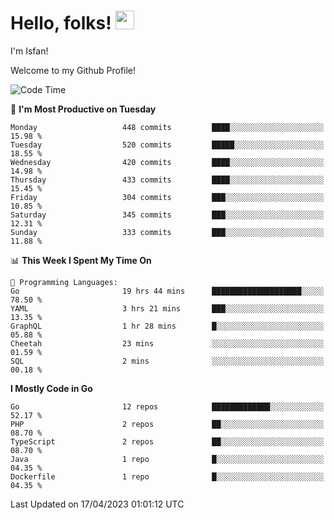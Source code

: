 # Hello, folks! <img src="https://raw.githubusercontent.com/MartinHeinz/MartinHeinz/master/wave.gif" width="30px" height="30px" />

I'm Isfan!

Welcome to my Github Profile!

<!--START_SECTION:waka-->
![Code Time](http://img.shields.io/badge/Code%20Time-2%2C547%20hrs%2015%20mins-blue)

📅 **I'm Most Productive on Tuesday** 

```text
Monday                   448 commits         ████░░░░░░░░░░░░░░░░░░░░░   15.98 % 
Tuesday                  520 commits         █████░░░░░░░░░░░░░░░░░░░░   18.55 % 
Wednesday                420 commits         ████░░░░░░░░░░░░░░░░░░░░░   14.98 % 
Thursday                 433 commits         ████░░░░░░░░░░░░░░░░░░░░░   15.45 % 
Friday                   304 commits         ███░░░░░░░░░░░░░░░░░░░░░░   10.85 % 
Saturday                 345 commits         ███░░░░░░░░░░░░░░░░░░░░░░   12.31 % 
Sunday                   333 commits         ███░░░░░░░░░░░░░░░░░░░░░░   11.88 % 
```


📊 **This Week I Spent My Time On** 

```text
💬 Programming Languages: 
Go                       19 hrs 44 mins      ████████████████████░░░░░   78.50 % 
YAML                     3 hrs 21 mins       ███░░░░░░░░░░░░░░░░░░░░░░   13.35 % 
GraphQL                  1 hr 28 mins        █░░░░░░░░░░░░░░░░░░░░░░░░   05.88 % 
Cheetah                  23 mins             ░░░░░░░░░░░░░░░░░░░░░░░░░   01.59 % 
SQL                      2 mins              ░░░░░░░░░░░░░░░░░░░░░░░░░   00.18 % 
```

**I Mostly Code in Go** 

```text
Go                       12 repos            █████████████░░░░░░░░░░░░   52.17 % 
PHP                      2 repos             ██░░░░░░░░░░░░░░░░░░░░░░░   08.70 % 
TypeScript               2 repos             ██░░░░░░░░░░░░░░░░░░░░░░░   08.70 % 
Java                     1 repo              █░░░░░░░░░░░░░░░░░░░░░░░░   04.35 % 
Dockerfile               1 repo              █░░░░░░░░░░░░░░░░░░░░░░░░   04.35 % 
```




 Last Updated on 17/04/2023 01:01:12 UTC
<!--END_SECTION:waka-->

<!--
**isfanazha/isfanazha** is a ✨ _special_ ✨ repository because its `README.md` (this file) appears on your GitHub profile.

Here are some ideas to get you started:

- 🔭 I’m currently working on ...
- 🌱 I’m currently learning ...
- 👯 I’m looking to collaborate on ...
- 🤔 I’m looking for help with ...
- 💬 Ask me about ...
- 📫 How to reach me: ...
- 😄 Pronouns: ...
- ⚡ Fun fact: ...
-->

